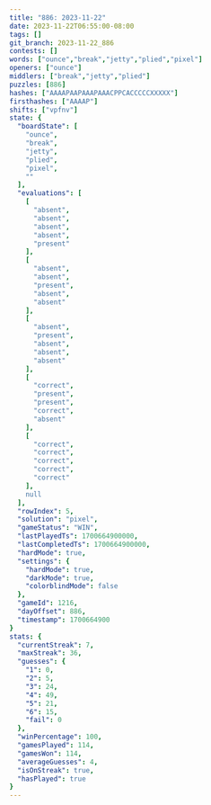 ```yaml
---
title: "886: 2023-11-22"
date: 2023-11-22T06:55:00-08:00
tags: []
git_branch: 2023-11-22_886
contests: []
words: ["ounce","break","jetty","plied","pixel"]
openers: ["ounce"]
middlers: ["break","jetty","plied"]
puzzles: [886]
hashes: ["AAAAPAAPAAAPAAACPPCACCCCCXXXXX"]
firsthashes: ["AAAAP"]
shifts: ["vpfnv"]
state: {
  "boardState": [
    "ounce",
    "break",
    "jetty",
    "plied",
    "pixel",
    ""
  ],
  "evaluations": [
    [
      "absent",
      "absent",
      "absent",
      "absent",
      "present"
    ],
    [
      "absent",
      "absent",
      "present",
      "absent",
      "absent"
    ],
    [
      "absent",
      "present",
      "absent",
      "absent",
      "absent"
    ],
    [
      "correct",
      "present",
      "present",
      "correct",
      "absent"
    ],
    [
      "correct",
      "correct",
      "correct",
      "correct",
      "correct"
    ],
    null
  ],
  "rowIndex": 5,
  "solution": "pixel",
  "gameStatus": "WIN",
  "lastPlayedTs": 1700664900000,
  "lastCompletedTs": 1700664900000,
  "hardMode": true,
  "settings": {
    "hardMode": true,
    "darkMode": true,
    "colorblindMode": false
  },
  "gameId": 1216,
  "dayOffset": 886,
  "timestamp": 1700664900
}
stats: {
  "currentStreak": 7,
  "maxStreak": 36,
  "guesses": {
    "1": 0,
    "2": 5,
    "3": 24,
    "4": 49,
    "5": 21,
    "6": 15,
    "fail": 0
  },
  "winPercentage": 100,
  "gamesPlayed": 114,
  "gamesWon": 114,
  "averageGuesses": 4,
  "isOnStreak": true,
  "hasPlayed": true
}
---
```

<!-- more -->
